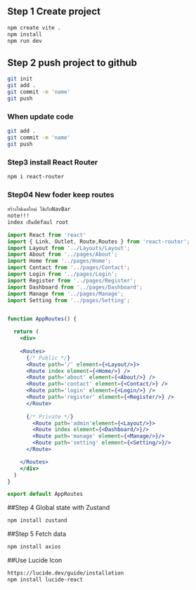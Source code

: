 ## Step 1 Create project
```bash
npm create vite .
npm install
npm run dev
```

## Step 2 push project to github
```bash
git init
git add .
git commit -m 'name'
git push
```

### When update code
```bash
git add .
git commit -m 'name'
git push
```

### Step3 install React Router
```bash
npm i react-router
```
### Step04 New foder keep routes
```bash
สร้างโฟเดอใหม่ ใช้เก็บNavBar
note!!!
index เป็นdefaul root 
```

```jsx
import React from 'react'
import { Link, Outlet, Route,Routes } from 'react-router';
import Layout from '../Layouts/Layout';
import About from '../pages/About';
import Home from '../pages/Home';
import Contact from '../pages/Contact';
import Login from '../pages/Login';
import Register from '../pages/Register';
import Dashboard from '../pages/Dashboard';
import Manage from '../pages/Manage';
import Setting from '../pages/Setting';


function AppRoutes() {

  return (
    <div>
   
    <Routes>
      {/* Public */}
      <Route path='/' element={<Layout/>}>
      <Route index element={<Home/>} />
      <Route path='about' element={<About/>} />
      <Route path='contact' element={<Contact/>} />
      <Route path='login' element={<Login/>} />
      <Route path='register' element={<Register/>} />
      </Route>
      
      {/* Private */}
        <Route path='admin'element={<Layout/>}>
        <Route index element={<Dashboard/>}/>
        <Route path='manage' element={<Manage/>}/>
        <Route path='setting' element={<Setting/>}/>
      </Route>

    </Routes>
    </div>
  )
}

export default AppRoutes
```

##Step 4 Global state with Zustand
```bash
npm install zustand
```

##Step 5 Fetch data
```bash
npm install axios
```

##Use Lucide Icon
```bash
https://lucide.dev/guide/installation
npm install lucide-react
```